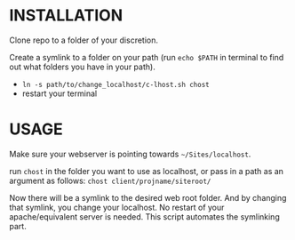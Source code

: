 INSTALLATION
============

Clone repo to a folder of your discretion.

Create a symlink to a folder on your path (run `echo $PATH` in terminal to find out what folders you have in your path).

* `ln -s path/to/change_localhost/c-lhost.sh chost`
* restart your terminal


USAGE
=====

Make sure your webserver is pointing towards `~/Sites/localhost`.

run `chost` in the folder you want to use as localhost, or pass in a path as an argument as follows:
`chost client/projname/siteroot/`

Now there will be a symlink to the desired web root folder.
And by changing that symlink, you change your localhost.
No restart of your apache/equivalent server is needed.
This script automates the symlinking part.



